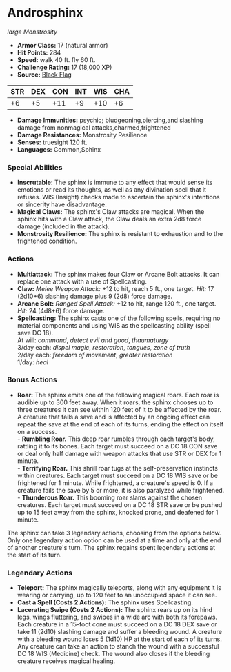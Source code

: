 # Androsphinx

*large* *Monstrosity*

- **Armor Class:** 17 (natural armor)
- **Hit Points:** 284 
- **Speed:** walk 40 ft. fly 60 ft.
- **Challenge Rating:** 17 (18,000 XP)
- **Source:** [Black Flag](https://koboldpress.com/kpstore/product/tovrpg-pg-mv/)

| STR | DEX | CON | INT | WIS | CHA |
| --- | --- | --- | --- | --- | --- |
| +6 | +5 | +11 | +9 | +10 | +6 |

- **Damage Immunities:** psychic; bludgeoning,piercing,and slashing damage from nonmagical attacks,charmed,frightened
- **Damage Resistances:** Monstrosity Resilience
- **Senses:** truesight 120 ft.
- **Languages:** Common,Sphinx

### Special Abilities

- **Inscrutable:** The sphinx is immune to any effect that would sense its emotions or read its thoughts, as well as any divination spell that it refuses. WIS (Insight) checks made to ascertain the sphinx's intentions or sincerity have disadvantage.
- **Magical Claws:** The sphinx's Claw attacks are magical. When the sphinx hits with a Claw attack, the Claw deals an extra 2d8 force damage (included in the attack).
- **Monstrosity Resilience:** The sphinx is resistant to exhaustion and to the frightened condition.

### Actions

- **Multiattack:** The sphinx makes four Claw or Arcane Bolt attacks. It can replace one attack with a use of Spellcasting.
- **Claw:** _Melee Weapon Attack:_ +12 to hit, reach 5 ft., one target. _Hit:_ 17 (2d10+6) slashing damage plus 9 (2d8) force damage.
- **Arcane Bolt:** _Ranged Spell Attack:_ +12 to hit, range 120 ft., one target. _Hit:_ 24 (4d8+6) force damage.
- **Spellcasting:** The sphinx casts one of the following spells, requiring no material components and using WIS as the spellcasting ability (spell save DC 18).<br>At will: _command_, _detect evil and good_, _thaumaturgy_<br>3/day each: _dispel magic_, _restoration_, _tongues_, _zone of truth_<br>2/day each: _freedom of movement_, _greater restoration_<br>1/day: _heal_

### Bonus Actions

- **Roar:** The sphinx emits one of the following magical roars. Each roar is audible up to 300 feet away. When it roars, the sphinx chooses up to three creatures it can see within 120 feet of it to be affected by the roar. A creature that fails a save and is affected by an ongoing effect can repeat the save at the end of each of its turns, ending the effect on itself on a success.<br>- **Rumbling Roar.** This deep roar rumbles through each target's body, rattling it to its bones. Each target must succeed on a DC 18 CON save or deal only half damage with weapon attacks that use STR or DEX for 1 minute.<br>- **Terrifying Roar.** This shrill roar tugs at the self-preservation instincts within creatures. Each target must succeed on a DC 18 WIS save or be frightened for 1 minute. While frightened, a creature's speed is 0. If a creature fails the save by 5 or more, it is also paralyzed while frightened.<br>- **Thunderous Roar.** This booming roar slams against the chosen creatures. Each target must succeed on a DC 18 STR save or be pushed up to 15 feet away from the sphinx, knocked prone, and deafened for 1 minute.

The sphinx can take 3 legendary actions, choosing from the options below. Only one legendary action option can be used at a time and only at the end of another creature's turn. The sphinx regains spent legendary actions at the start of its turn.

### Legendary Actions

- **Teleport:** The sphinx magically teleports, along with any equipment it is wearing or carrying, up to 120 feet to an unoccupied space it can see.
- **Cast a Spell (Costs 2 Actions):** The sphinx uses Spellcasting.
- **Lacerating Swipe (Costs 2 Actions):** The sphinx rears up on its hind legs, wings fluttering, and swipes in a wide arc with both its forepaws. Each creature in a 15-foot cone must succeed on a DC 18 DEX save or take 11 (2d10) slashing damage and suffer a bleeding wound. A creature with a bleeding wound loses 5 (1d10) HP at the start of each of its turns. Any creature can take an action to stanch the wound with a successful DC 18 WIS (Medicine) check. The wound also closes if the bleeding creature receives magical healing.
